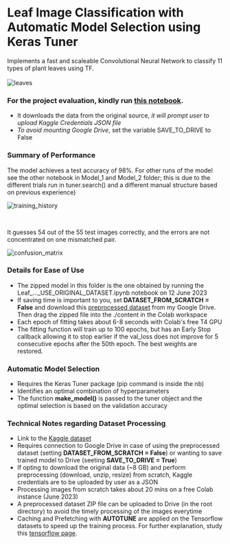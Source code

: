 # Leaf Image Classification with Automatic Model Selection using Keras Tuner
Implements a fast and scaleable Convolutional Neural Network to classify 11 types of plant leaves using TF.
<br/>  
![leaves](https://github.com/shihab1h/leaf_image_classification/blob/main/Screenshots/leaves.png)

### For the project evaluation, kindly run [this notebook](https://github.com/shihab1h/leaf_image_classification/blob/main/Leaf_Image_Classification_TF_Auto_Model_Selection_USE_ORIGINAL_DATASET.ipynb).
* It downloads the data from the original source, _it will prompt user to upload Kaggle Credentials JSON file_
* _To avoid mounting Google Drive_, set the variable SAVE_TO_DRIVE to False

### Summary of Performance
The model achieves a test accuracy of 98%. For other runs of the model see the other notebook in Model_1 and Model_2 folder; this is due to the different trials run in tuner.search() and a different manual structure based on previous experience)

![training_history](https://github.com/shihab1h/leaf_image_classification/blob/main/Screenshots/training_hist.png)

<br/>  

It guesses 54 out of the 55 test images correctly, and the errors are not concentrated on one mismatched pair.

![confusion_matrix](https://github.com/shihab1h/leaf_image_classification/blob/main/Screenshots/confusion_matrix.png)

### Details for Ease of Use
* The zipped model in this folder is the one obtained by running the Leaf_..._USE_ORIGINAL_DATASET.ipynb notebook on 12 June 2023
* If saving time is important to you, set **DATASET_FROM_SCRATCH = False** and download this [preprocessed dataset](https://drive.google.com/file/d/1-4TO3iKRtXi7S08Q7Aghaq8Us004uxkW/view?usp=sharing) from my Google Drive. Then drag the zipped file into the ./content in the Colab workspace
* Each epoch of fitting takes about 6-8 seconds with Colab's free T4 GPU
* The fitting function will train up to 100 epochs, but has an Early Stop callback allowing it to stop earlier if the val_loss does not improve for 5 consecutive epochs after the 50th epoch. The best weights are restored.

### Automatic Model Selection
* Requires the Keras Tuner package (pip command is inside the nb)
* Identifies an optimal combination of hyperparameters
* The function **make_model()** is passed to the tuner object and the optimal selection is based on the validation accuracy

### Technical Notes regarding Dataset Processing
* Link to the [Kaggle dataset](https://www.kaggle.com/datasets/csafrit2/plant-leaves-for-image-classification)
* Requires connection to Google Drive in case of using the preprocessed dataset (setting **DATASET_FROM_SCRATCH = False**) or wanting to save trained model to Drive (seeting **SAVE_TO_DRIVE = True**)
* If opting to download the original data (~8 GB) and perform preprocessing (download, unzip, resize) from scratch, Kaggle credentials are to be uploaded by user as a JSON
* Processing images from scratch takes about 20 mins on a free Colab instance (June 2023)
* A preprocessed dataset ZIP file can be uploaded to Drive (in the root directory) to avoid the timely processing of the images everytime
* Caching and Prefetching with **AUTOTUNE** are applied on the Tensorflow datasets to speed up the training process. For further explanation, study this [tensorflow page](https://www.tensorflow.org/guide/data_performance). 
